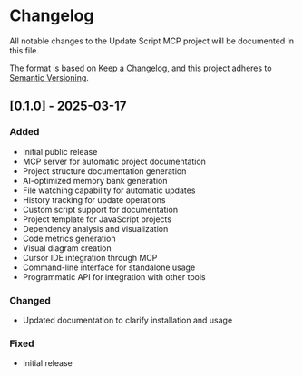 # Changelog

All notable changes to the Update Script MCP project will be documented in this file.

The format is based on [Keep a Changelog](https://keepachangelog.com/en/1.0.0/),
and this project adheres to [Semantic Versioning](https://semver.org/spec/v2.0.0.html).

## [0.1.0] - 2025-03-17

### Added

- Initial public release
- MCP server for automatic project documentation
- Project structure documentation generation
- AI-optimized memory bank generation
- File watching capability for automatic updates
- History tracking for update operations
- Custom script support for documentation
- Project template for JavaScript projects
- Dependency analysis and visualization
- Code metrics generation
- Visual diagram creation
- Cursor IDE integration through MCP
- Command-line interface for standalone usage
- Programmatic API for integration with other tools

### Changed

- Updated documentation to clarify installation and usage

### Fixed

- Initial release 